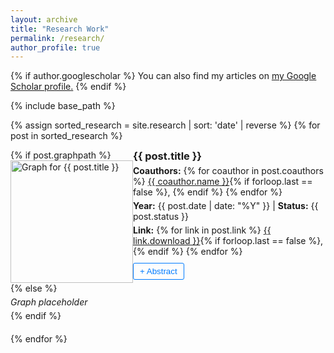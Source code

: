 ```yaml
---
layout: archive
title: "Research Work"
permalink: /research/
author_profile: true
---
```


{% if author.googlescholar %}
  You can also find my articles on <u><a href="{{author.googlescholar}}">my Google Scholar profile</a>.</u>
{% endif %}

{% include base_path %}

{% assign sorted_research = site.research | sort: 'date' | reverse %}
{% for post in sorted_research %}
<div class="research-item">
  <div style="display: flex; align-items: left;">
    <div style="flex: 1; text-align: left;">
      {% if post.graphpath %}
        <img src="{{ post.graphpath }}" alt="Graph for {{ post.title }}" style="max-width: 100%; height: 14em; object-fit: contain;">
      {% else %}
        <p><em>Graph placeholder</em></p>
      {% endif %}
    </div>
    <div style="flex: 2;">
      <h3>{{ post.title }}</h3>
      <p>
        <strong>Coauthors:</strong> 
        {% for coauthor in post.coauthors %}
          <a href="{{ coauthor.link }}" target="_blank">{{ coauthor.name }}</a>{% if forloop.last == false %}, {% endif %}
        {% endfor %}
      </p>
      <p><strong>Year:</strong> {{ post.date | date: "%Y" }} | <strong>Status:</strong> <span>{{ post.status }}</span></p>
      <p>
        <strong>Link:</strong> 
        {% for link in post.link %}
          <a href="{{ link.url }}" target="_blank">{{ link.download }}</a>{% if forloop.last == false %}, {% endif %}
        {% endfor %}
      </p>
      <button class="toggle-abstract">+ Abstract</button>
      <div class="abstract hidden">
        <p>{{ post.excerpt }}</p>
      </div>
    </div>
  </div>
</div>
{% endfor %}

<script>
document.addEventListener('DOMContentLoaded', () => {
    const toggleButtons = document.querySelectorAll('.toggle-abstract');

    toggleButtons.forEach(button => {
        button.addEventListener('click', () => {
            const abstract = button.nextElementSibling;
            if (abstract.classList.contains('hidden')) {
                abstract.classList.remove('hidden');
                button.textContent = '- Abstract';
            } else {
                abstract.classList.add('hidden');
                button.textContent = '+ Abstract';
            }
        });
    });
});
</script>

<style>
.research-item {
    margin-bottom: 20px;
}

.research-item h3 {
    margin: 0;
}

.research-item p {
    margin: 5px 0;
}

.abstract {
    margin-top: 10px;
    padding: 10px;
    background-color: #f9f9f9;
    border: 1px solid #ddd;
}

.hidden {
    display: none;
}

.toggle-abstract {
    margin-top: 5px;
    cursor: pointer;
    background-color: transparent;
    color: #007bff;
    border: 1px solid #007bff;
    padding: 5px 10px;
    border-radius: 3px;
}

.toggle-abstract:hover {
    background-color: #e6f2ff;
}
</style>
